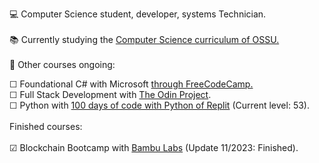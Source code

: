 💻 Computer Science student, developer, systems Technician.
<br><br>
📚 Currently studying the <a href="https://github.com/jocarrojas/computer-science/blob/master/README.md#introduction-to-programming">Computer Science curriculum of OSSU.</a><br><br>
👀 Other courses ongoing:
  <!-- # I screenrecord my sessions and upload them to PeerTube and Youtube. Check my progress in the courses on which I'm enrolled here: --!>
  ☐ Foundational C# with Microsoft <a href="https://www.freecodecamp.org/learn/foundational-c-sharp-with-microsoft/">through FreeCodeCamp.</a><br>
  ☐ Full Stack Development with <a href="https://www.theodinproject.com/about">The Odin Project</a>.<br>
  ☐ Python with <a href="https://replit.com/learn/100-days-of-python">100 days of code with Python of Replit</a> (Current level: 53).<br><br>
  
  <!--
  Next ones:
  ☐ Machine Learning with Python from <a href="https://www.freecodecamp.org/learn/machine-learning-with-python/">FreeCodeCamp</a>.<br>
  ☐ Blender with <a href="https://www.youtube.com/watch?v=nIoXOplUvAw">Blender Guru</a> (Current level: Donna).<br>
  ☐ InkScape with the <a href="https://inkscape.org/learn/tutorials/">oficial tutorial</a>.<br>
  --!>

  
  Finished courses:<br><br>
  ☑ Blockchain Bootcamp with <a href=https://bambulabs.io/>Bambu Labs</a> (Update 11/2023: Finished).<br>
  
  <!--
  <k><a href="https://www.fsf.org/about/what-is-free-software">FOSS software</a> user and supporter.<br></k>
  --!>
